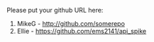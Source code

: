 Please put your github URL here:

1. MikeG - http://github.com/somerepo
2. Ellie - https://github.com/ems2141/api_spike
